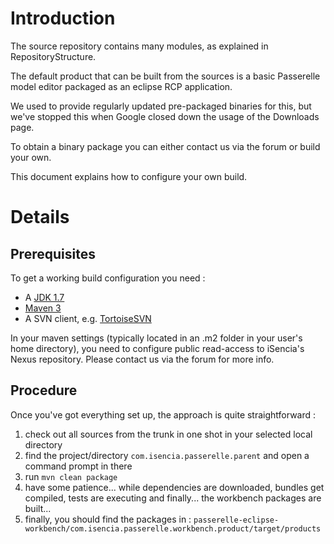 # Introduction #
The source repository contains many modules, as explained in RepositoryStructure.

The default product that can be built from the sources is a basic Passerelle model editor packaged as an eclipse RCP application.

We used to provide regularly updated pre-packaged binaries for this, but we've stopped this when Google closed down the usage of the Downloads page.

To obtain a binary package you can either contact us via the forum or build your own.

This document explains how to configure your own build.

# Details #

## Prerequisites ##
To get a working build configuration you need :
  * A [JDK 1.7](http://www.oracle.com/technetwork/java/javase/downloads/index.html)
  * [Maven 3](http://maven.apache.org)
  * A SVN client, e.g. [TortoiseSVN](http://tortoisesvn.net/downloads.html)

In your maven settings (typically located in an .m2 folder in your user's home directory), you need to configure public read-access to iSencia's Nexus repository. Please contact us via the forum for more info.

## Procedure ##
Once you've got everything set up, the approach is quite straightforward :
  1. check out all sources from the trunk in one shot in your selected local directory
  1. find the project/directory `com.isencia.passerelle.parent` and open a command prompt in there
  1. run `mvn clean package`
  1. have some patience... while dependencies are downloaded, bundles get compiled, tests are executing and finally... the workbench packages are built...
  1. finally, you should find the packages in : `passerelle-eclipse-workbench/com.isencia.passerelle.workbench.product/target/products`